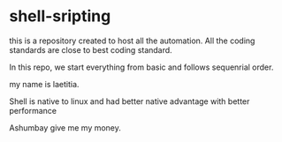 # shell-sripting
this is a repository created to host all the automation.
All the coding standards are close to best coding standard.

In this repo, we start everything from basic and follows sequenrial order.

my name is laetitia.

Shell is native to linux and had better native advantage with better performance

Ashumbay give me my money.